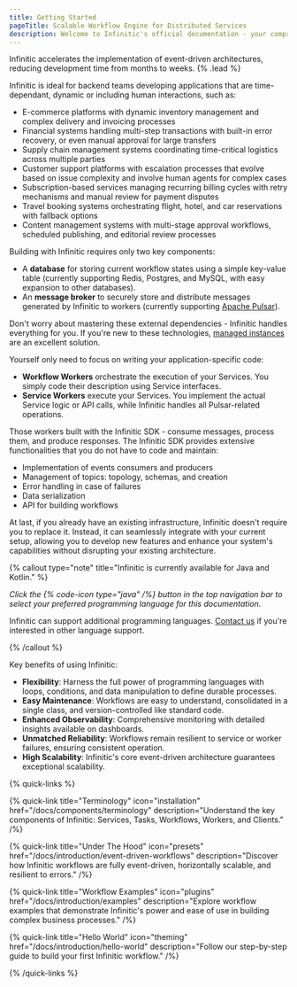```yaml
---
title: Getting Started
pageTitle: Scalable Workflow Engine for Distributed Services
description: Welcome to Infinitic's official documentation - your comprehensive guide to mastering our scalable workflow engine for distributed services. Dive into detailed tutorials, explore in-depth concepts, and discover practical examples to leverage Infinitic effectively in your Java or Kotlin projects. Whether you're orchestrating microservices, managing data pipelines, or implementing complex business processes, our documentation provides the tools and insights you need for success. Start enhancing your distributed systems with Infinitic's robust, scalable, and resilient framework today.
---
```

Infinitic accelerates the implementation of event-driven architectures, reducing development time from months to weeks. {% .lead %}

Infinitic is ideal for backend teams developing applications that are time-dependant, dynamic or including human interactions, such as:

* E-commerce platforms with dynamic inventory management and complex delivery and invoicing processes
* Financial systems handling multi-step transactions with built-in error recovery, or even manual approval for large transfers
* Supply chain management systems coordinating time-critical logistics across multiple parties
* Customer support platforms with escalation processes that evolve based on issue complexity and involve human agents for complex cases
* Subscription-based services managing recurring billing cycles with retry mechanisms and manual review for payment disputes
* Travel booking systems orchestrating flight, hotel, and car reservations with fallback options
* Content management systems with multi-stage approval workflows, scheduled publishing, and editorial review processes

Building with Infinitic requires only two key components:
- A **database** for storing current workflow states using a simple key-value table (currently supporting Redis, Postgres, and MySQL, with easy expansion to other databases).
- An **message broker** to securely store and distribute messages generated by Infinitic to workers (currently supporting [Apache Pulsar](https://pulsar.apache.org/)).

Don't worry about mastering these external dependencies - Infinitic handles everything for you. If you're new to these technologies, [managed instances](/docs/references/pulsar#using-infinitic-with-third-party-providers) are an excellent solution. 

Yourself only need to focus on writing your application-specific code:
   - **Workflow Workers** orchestrate the execution of your Services. You simply code their description using Service interfaces.
   - **Service Workers** execute your Services. You implement the actual Service logic or API calls, while Infinitic handles all Pulsar-related operations.

Those workers built with the Infinitic SDK - consume messages, process them, and produce responses. The Infinitic SDK provides extensive functionalities that you do not have to code and maintain:
- Implementation of events consumers and producers
- Management of topics: topology, schemas, and creation 
- Error handling in case of failures
- Data serialization
- API for building workflows


At last, if you already have an existing infrastructure, Infinitic doesn't require you to replace it. Instead, it can seamlessly integrate with your current setup, allowing you to develop new features and enhance your system's capabilities without disrupting your existing architecture.


{% callout type="note" title="Infinitic is currently available for Java and Kotlin." %}

*Click the {% code-icon type="java" /%} button in the top navigation bar to select your preferred programming language for this documentation*.

Infinitic can support additional programming languages. [Contact us](/docs/community/contact) if you're interested in other language support.

{% /callout  %}

Key benefits of using Infinitic:

* **Flexibility**: Harness the full power of programming languages with loops, conditions, and data manipulation to define durable processes.
* **Easy Maintenance**: Workflows are easy to understand, consolidated in a single class, and version-controlled like standard code.
* **Enhanced Observability**: Comprehensive monitoring with detailed insights available on dashboards.
* **Unmatched Reliability**: Workflows remain resilient to service or worker failures, ensuring consistent operation.
* **High Scalability**: Infinitic's core event-driven architecture guarantees exceptional scalability.

{% quick-links %}

{% quick-link title="Terminology" icon="installation" href="/docs/components/terminology" description="Understand the key components of Infinitic: Services, Tasks, Workflows, Workers, and Clients." /%}

{% quick-link title="Under The Hood" icon="presets" href="/docs/introduction/event-driven-workflows" description="Discover how Infinitic workflows are fully event-driven, horizontally scalable, and resilient to errors." /%}

{% quick-link title="Workflow Examples" icon="plugins" href="/docs/introduction/examples" description="Explore workflow examples that demonstrate Infinitic's power and ease of use in building complex business processes." /%}

{% quick-link title="Hello World" icon="theming" href="/docs/introduction/hello-world" description="Follow our step-by-step guide to build your first Infinitic workflow." /%}

{% /quick-links %}
